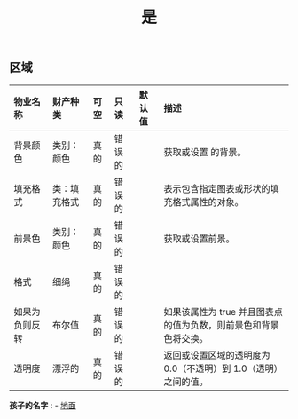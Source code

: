 ﻿---
title: 是
second_title: Aspose.Cells Cloud Documen
type: docs
url: /zh/specification/model/area/
description: Aspose.Cells 云模型规范：区域。轻松处理 Excel 和其他电子表格文档，具有打开、生成、编辑、拆分、合并、比较和转换等功能
weight: 50
---
## **区域**

 

|物业名称|财产种类|可空|只读|默认值|描述|
|:- |:- |:- |:- |:- |:- |
|背景颜色|类别：颜色|真的|错误的||获取或设置 的背景。|
|填充格式|类：填充格式|真的|错误的||表示包含指定图表或形状的填充格式属性的对象。|
|前景色|类别：颜色|真的|错误的||获取或设置前景。|
|格式|细绳|真的|错误的|||
|如果为负则反转|布尔值|真的|错误的||如果该属性为 true 并且图表点的值为负数，则前景色和背景色将交换。|
|透明度|漂浮的|真的|错误的||返回或设置区域的透明度为 0.0（不透明）到 1.0（透明）之间的值。|

**孩子的名字** : 
	-  [地面](floor) 
